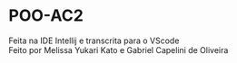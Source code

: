# POO-AC2
Feita na IDE Intellij e transcrita para o VScode  
Feito por Melissa Yukari Kato e Gabriel Capelini de Oliveira

